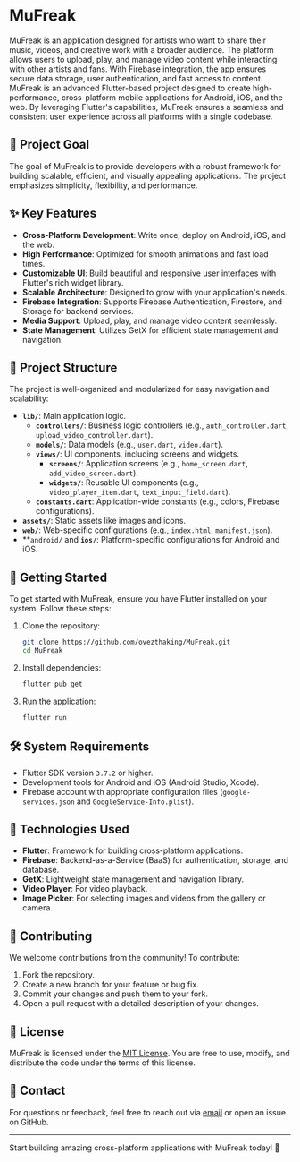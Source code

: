 # MuFreak

MuFreak is an application designed for artists who want to share their music, videos, and creative work with a broader audience. The platform allows users to upload, play, and manage video content while interacting with other artists and fans. With Firebase integration, the app ensures secure data storage, user authentication, and fast access to content.
MuFreak is an advanced Flutter-based project designed to create high-performance, cross-platform mobile applications for Android, iOS, and the web. By leveraging Flutter's capabilities, MuFreak ensures a seamless and consistent user experience across all platforms with a single codebase.

## 🎯 Project Goal

The goal of MuFreak is to provide developers with a robust framework for building scalable, efficient, and visually appealing applications. The project emphasizes simplicity, flexibility, and performance.

## ✨ Key Features

- **Cross-Platform Development**: Write once, deploy on Android, iOS, and the web.
- **High Performance**: Optimized for smooth animations and fast load times.
- **Customizable UI**: Build beautiful and responsive user interfaces with Flutter's rich widget library.
- **Scalable Architecture**: Designed to grow with your application's needs.
- **Firebase Integration**: Supports Firebase Authentication, Firestore, and Storage for backend services.
- **Media Support**: Upload, play, and manage video content seamlessly.
- **State Management**: Utilizes GetX for efficient state management and navigation.

## 📂 Project Structure

The project is well-organized and modularized for easy navigation and scalability:

- **`lib/`**: Main application logic.
  - **`controllers/`**: Business logic controllers (e.g., `auth_controller.dart`, `upload_video_controller.dart`).
  - **`models/`**: Data models (e.g., `user.dart`, `video.dart`).
  - **`views/`**: UI components, including screens and widgets.
    - **`screens/`**: Application screens (e.g., `home_screen.dart`, `add_video_screen.dart`).
    - **`widgets/`**: Reusable UI components (e.g., `video_player_item.dart`, `text_input_field.dart`).
  - **`constants.dart`**: Application-wide constants (e.g., colors, Firebase configurations).
- **`assets/`**: Static assets like images and icons.
- **`web/`**: Web-specific configurations (e.g., `index.html`, `manifest.json`).
- **`android/` and **`ios/`**: Platform-specific configurations for Android and iOS.

## 🚀 Getting Started

To get started with MuFreak, ensure you have Flutter installed on your system. Follow these steps:

1. Clone the repository:
    ```bash
    git clone https://github.com/ovezthaking/MuFreak.git
    cd MuFreak
    ```

2. Install dependencies:
    ```bash
    flutter pub get
    ```

3. Run the application:
    ```bash
    flutter run
    ```

## 🛠 System Requirements

- Flutter SDK version `3.7.2` or higher.
- Development tools for Android and iOS (Android Studio, Xcode).
- Firebase account with appropriate configuration files (`google-services.json` and `GoogleService-Info.plist`).

## 🧩 Technologies Used

- **Flutter**: Framework for building cross-platform applications.
- **Firebase**: Backend-as-a-Service (BaaS) for authentication, storage, and database.
- **GetX**: Lightweight state management and navigation library.
- **Video Player**: For video playback.
- **Image Picker**: For selecting images and videos from the gallery or camera.

## 🤝 Contributing

We welcome contributions from the community! To contribute:

1. Fork the repository.
2. Create a new branch for your feature or bug fix.
3. Commit your changes and push them to your fork.
4. Open a pull request with a detailed description of your changes.

## 📜 License

MuFreak is licensed under the [MIT License](LICENSE). You are free to use, modify, and distribute the code under the terms of this license.

## 📧 Contact

For questions or feedback, feel free to reach out via [email](kontaktovez@gmail.com) or open an issue on GitHub.

---

Start building amazing cross-platform applications with MuFreak today! 🚀
